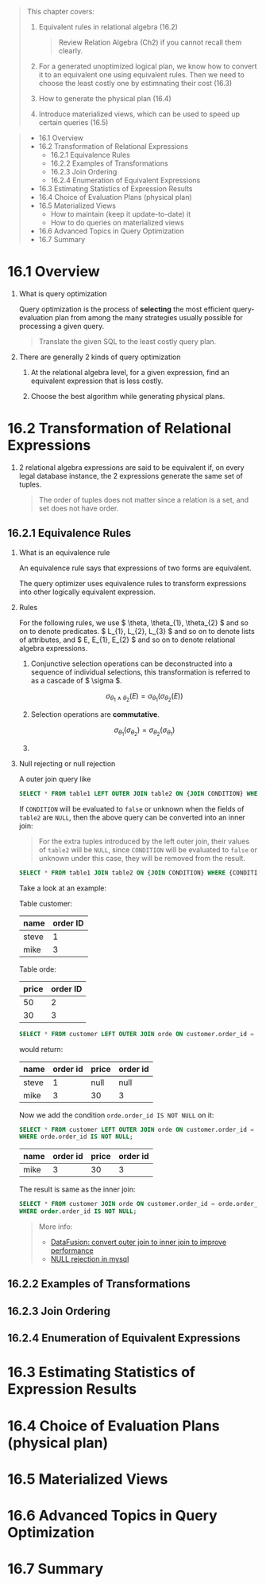 > This chapter covers:
>
> 1. Equivalent rules in relational algebra (16.2)
>
>    > Review Relation Algebra (Ch2) if you cannot recall them clearly.
>
> 2. For a generated unoptimized logical plan, we know how to convert it to 
>    an equivalent one using equivalent rules. Then we need to choose the least
>    costly one by estimnating their cost (16.3)
>
> 3. How to generate the physical plan (16.4)
> 4. Introduce materialized views, which can be used to speed up certain queries 
>    (16.5)

> * 16.1 Overview
> * 16.2 Transformation of Relational Expressions
>   * 16.2.1 Equivalence Rules
>   * 16.2.2 Examples of Transformations
>   * 16.2.3 Join Ordering
>   * 16.2.4 Enumeration of Equivalent Expressions
> * 16.3 Estimating Statistics of Expression Results
> * 16.4 Choice of Evaluation Plans (physical plan)
> * 16.5 Materialized Views
>   * How to maintain (keep it update-to-date) it
>   * How to do queries on materialized views
> * 16.6 Advanced Topics in Query Optimization
> * 16.7 Summary

# 16.1 Overview

1. What is query optimization
  
   Query optimization is the process of **selecting** the most efficient 
   query-evaluation plan from among the many strategies usually possible
   for processing a given query.

   > Translate the given SQL to the least costly query plan.

2. There are generally 2 kinds of query optimization

   1. At the relational algebra level, for a given expression, find an equivalent
      expression that is less costly.

   2. Choose the best algorithm while generating physical plans.

# 16.2 Transformation of Relational Expressions

1. 2 relational algebra expressions are said to be equivalent if, on every legal
   database instance, the 2 expressions generate the same set of tuples.

   > The order of tuples does not matter since a relation is a set, and set does
   > not have order.

## 16.2.1 Equivalence Rules

1. What is an equivalence rule

   An equivalence rule says that expressions of two forms are equivalent.

   The query optimizer uses equivalence rules to transform expressions into other
   logically equivalent expression.

2. Rules

   For the following rules, we use $ \theta, \theta_{1}, \theta_{2} $ and so on
   to denote predicates. $ L_{1}, L_{2}, L_{3} $ and so on to denote lists of
   attributes, and $ E, E_{1}, E_{2} $ and so on to denote relational algebra
   expressions.

   1. Conjunctive selection operations can be deconstructed into a sequence of
      individual selections, this transformation is referred to as a cascade
      of $ \sigma $.

      $$ \sigma_{\theta_{1} \wedge \theta_{2} } (E) = \sigma_{\theta_{1}} (\sigma_{\theta_{2}} (E)) $$

   2. Selection operations are **commutative**.

      $$ \sigma_{\theta_{1}} (\sigma_{\theta_{2}}) = \sigma_{\theta_{2}} (\sigma_{\theta_{1}}) $$

   3. 

2. Null rejecting or null rejection

   A outer join query like 

   ```sql
   SELECT * FROM table1 LEFT OUTER JOIN table2 ON {JOIN CONDITION} WHERE {CONDITION};
   ```

   If `CONDITION` will be evaluated to `false` or unknown when the fields of
   `table2` are `NULL`, then the above query can be converted into an inner join:

   > For the extra tuples introduced by the left outer join, their values of 
   > `table2` will be `NULL`, since `CONDITION` will be evaluated to `false`
   > or unknown under this case, they will be removed from the result.

   ```sql
   SELECT * FROM table1 JOIN table2 ON {JOIN CONDITION} WHERE {CONDITION};
   ```

   Take a look at an example:

   Table customer:

   | name | order ID |
   |------|----------|
   |steve | 1        |
   |mike | 3        |

   Table orde:

   | price | order ID |
   |-------|----------|
   | 50    | 2        |
   | 30    | 3        |

   ```sql
   SELECT * FROM customer LEFT OUTER JOIN orde ON customer.order_id = orde.order_id;
   ```

   would return:

   | name | order id | price | order id |
   |------|----------|-------|----------|
   |steve | 1        | null  |   null   |
   |mike  | 3        | 30    |   3      |


   Now we add the condition `orde.order_id IS NOT NULL` on it:

   ```sql
   SELECT * FROM customer LEFT OUTER JOIN orde ON customer.order_id = orde.order_id
   WHERE orde.order_id IS NOT NULL;
   ```

   | name | order id | price | order id |
   |------|----------|-------|----------|
   |mike  | 3        | 30    |   3      |

   The result is same as the inner join:

   ```sql
   SELECT * FROM customer JOIN orde ON customer.order_id = orde.order_id
   WHERE order.order_id IS NOT NULL;
   ```

   > More info:
   >
   > * [DataFusion: convert outer join to inner join to improve performance](https://github.com/apache/arrow-datafusion/issues/1585)
   > * [NULL rejection in mysql](https://stackoverflow.com/q/16982845/14092446)


## 16.2.2 Examples of Transformations
## 16.2.3 Join Ordering
## 16.2.4 Enumeration of Equivalent Expressions

# 16.3 Estimating Statistics of Expression Results
# 16.4 Choice of Evaluation Plans (physical plan)
# 16.5 Materialized Views
# 16.6 Advanced Topics in Query Optimization
# 16.7 Summary
